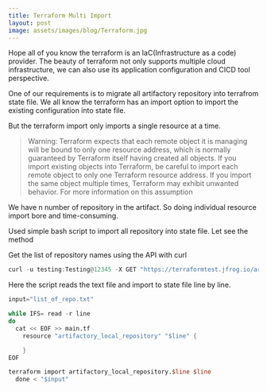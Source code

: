 ```yaml
---
title: Terraform Multi Import
layout: post
image: assets/images/blog/Terraform.jpg
---
```


Hope all of you know the terraform is an IaC(Infrastructure as a code) provider. The beauty of terraform not only supports multiple cloud infrastructure, we can also use its application configuration and CICD tool perspective.

One of our requirements is to migrate all artifactory repository into terrafrom state file. We all know the terraform has an import option to import the existing configuration into state file. 

But the terraform import only imports a single resource at a time. 

>Warning: Terraform expects that each remote object it is managing will be bound to only one resource address, which is normally guaranteed by Terraform itself having created all objects. If you import existing objects into Terraform, be careful to import each remote object to only one Terraform resource address. If you import the same object multiple times, Terraform may exhibit unwanted behavior. For more information on this assumption

We have n number of repository in the artifact. So doing individual resource import bore and time-consuming.

Used simple bash script to import all repository into state file. Let see the method

Get the list of repository names using the API with curl

```awk
curl -u testing:Testing@12345 -X GET "https://terraformtest.jfrog.io/artifactory/api/repositories" | grep key | awk '{gsub(/"/, "", $3); print "set", $3}' | awk -F'[, ]' '{print $2}' >> list_of_repo.txt
```

Here the script reads the text file and import to state file line by line.

```awk
input="list_of_repo.txt"

while IFS= read -r line
do
  cat << EOF >> main.tf 
	resource "artifactory_local_repository" "$line" {

	}
EOF

terraform import artifactory_local_repository.$line $line
  done < "$input"
```
